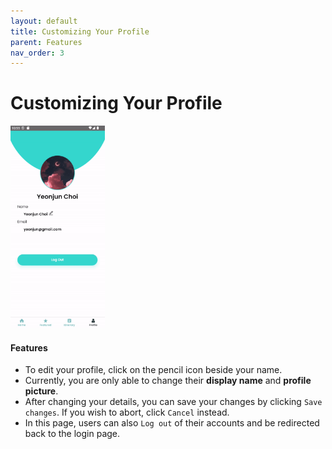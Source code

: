 ```yaml
---
layout: default
title: Customizing Your Profile
parent: Features
nav_order: 3
---
```

# Customizing Your Profile

<img src="../images/features/profile.gif" width="30%">

#### Features

- To edit your profile, click on the pencil icon beside your name.
- Currently, you are only able to change their **display name** and **profile picture**.
- After changing your details, you can save your changes by clicking `Save changes`. If you wish to abort, click `Cancel` instead.
- In this page, users can also `Log out` of their accounts and be redirected back to the login page.
